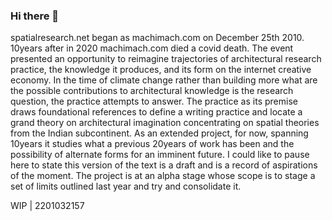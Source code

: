 ### Hi there 👋

spatialresearch.net began as machimach.com on December 25th 2010. 10years after in 2020 machimach.com died a covid death. The event presented an opportunity to reimagine trajectories of architectural research practice, the knowledge it produces, and its form on the internet creative economy. In the time of climate change rather than building more what are the possible contributions to architectural knowledge is the research question, the practice attempts to answer. The practice as its premise draws foundational references to define a writing practice and locate a grand theory on architectural imagination concentrating on spatial theories from the Indian subcontinent. As an extended project, for now, spanning 10years it studies what a previous 20years of work has been and the possibility of alternate forms for an imminent future. I could like to pause here to state this version of the text is a draft and is a record of aspirations of the moment. The project is at an alpha stage whose scope is to stage a set of limits outlined last year and try and consolidate it.

WIP | 2201032157
<!--
**spatialresearch/spatialresearch** is a ✨ _special_ ✨ repository because its `README.md` (this file) appears on your GitHub profile.

Here are some ideas to get you started:

- 🔭 I’m currently working on ...
- 🌱 I’m currently learning ...
- 👯 I’m looking to collaborate on ...
- 🤔 I’m looking for help with ...
- 💬 Ask me about ...
- 📫 How to reach me: ...
- 😄 Pronouns: ...
- ⚡ Fun fact: ...
-->
